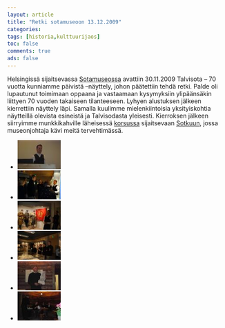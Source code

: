 ```yaml
---
layout: article 
title: "Retki sotamuseoon 13.12.2009" 
categories: 
tags: [historia,kulttuurijaos]
toc: false 
comments: true 
ads: false 
---
```


Helsingissä sijaitsevassa
[Sotamuseossa](http://www.mpkk.fi/fi/sotamuseo/) avattiin 30.11.2009
Talvisota – 70 vuotta kunniamme päivistä –näyttely, johon päätettiin
tehdä retki. Palde oli lupautunut toimimaan oppaana ja vastaamaan
kysymyksiin ylipäänsäkin liittyen 70 vuoden takaiseen tilanteeseen.
Lyhyen alustuksen jälkeen kierrettiin näyttely läpi. Samalla kuulimme
mielenkiintoisia yksityiskohtia näytteillä olevista esineistä ja
Talvisodasta yleisesti. Kierroksen jälkeen siirryimme munkkikahville
läheisessä [korsussa](http://fi.wikipedia.org/wiki/Korsu) sijaitsevaan
[Sotkuun](http://www.sotilaskotiliitto.fi/), jossa museonjohtaja kävi
meitä tervehtimässä.

<div class="image-gallery" markdown="1">

-   [![](/images/retki-sotamuseoon-13.12.2009/Thumbnails/1.jpg)](/images/retki-sotamuseoon-13.12.2009/1.jpg)
-   [![](/images/retki-sotamuseoon-13.12.2009/Thumbnails/2.jpg)](/images/retki-sotamuseoon-13.12.2009/2.jpg)
-   [![](/images/retki-sotamuseoon-13.12.2009/Thumbnails/3.jpg)](/images/retki-sotamuseoon-13.12.2009/3.jpg)
-   [![](/images/retki-sotamuseoon-13.12.2009/Thumbnails/4.jpg)](/images/retki-sotamuseoon-13.12.2009/4.jpg)
-   [![](/images/retki-sotamuseoon-13.12.2009/Thumbnails/6.jpg)](/images/retki-sotamuseoon-13.12.2009/6.jpg)
-   [![](/images/retki-sotamuseoon-13.12.2009/Thumbnails/7.jpg)](/images/retki-sotamuseoon-13.12.2009/7.jpg)

</div>
